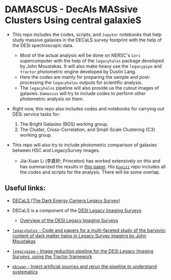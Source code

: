 # DAMASCUS - **D**ec**A**ls **MAS**sive **C**lusters **U**sing central galaxie**S**

- This repo includes the codes, scripts, and `Jupyter` notebooks that help study massive galaxies in the DECaLS survey footprint with the help of the DESI spectroscopic data.
  - Most of the actual analysis will be done on NERSC's `Cori` supercomputer with the help of the `legacyhalos` package developed by John Moustakas. It will also make heavy use the `legacypipe` and `tractor` photometric engine developed by Dustin Lang. 
  - Here the codes are mainly for preparing the sample and post-processing the `legacyhalos` outputs for scientific analysis. 
  - The `legacyhalos` pipeline will also provide us the cutout images of galaxies. `Damascus` will try to include codes to perform other photometric analysis on them.

- Right now, this repo also includes codes and notebooks for carrying out DESi service tasks for:
    1. The Bright Galaxies (BGS) working group.
    2. The Cluster, Cross-Correlation, and Small-Scale Clustering (C3) working group.

- This repo will also try to include photometric comparison of galaxies between HSC and LegacySurvey images.
  - Jia-Xuan Li (李嘉轩; Princeton) has worked extensively on this and has summarized the results in [this paper](https://ui.adsabs.harvard.edu/abs/2021arXiv211103557L/abstract). His [`Kuaizi`](https://github.com/AstroJacobLi/kuaizi) repo includes all the codes and scripts for the analysis. There will be some overlap.


## Useful links:

- [DECaLS (The Dark Energy Camera Legacy Survey)](http://legacysurvey.org/decamls/)
- DECaLS is a component of the [DESI Legacy Imaging Surveys](http://legacysurvey.org/)
  - [Overview of the DESI Legacy Imaging Surveys](https://arxiv.org/pdf/1804.08657.pdf)
  
- [`legacyhalos` - Code and papers for a multi-faceted study of the baryonic content of dark matter halos in Legacy Survey imaging by John Moustakas](https://github.com/moustakas/legacyhalos)
- [`legacypipe` - Image reduction pipeline for the DESI Legacy Imaging Surveys, using the Tractor framework](https://github.com/legacysurvey/legacypipe)
- [`obiwan` - Inject artificial sources and rerun the pipeline to understand systematics](https://github.com/legacysurvey/obiwan)
